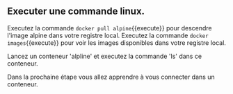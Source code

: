 ## Executer une commande linux.

Executez la commande `docker pull alpine`{{execute}} pour descendre l'image alpine dans votre registre local.
Executez la commande `docker images`{{execute}} pour voir les images disponibles dans votre registre local.

Lancez un conteneur 'alpline' et executez la commande 'ls' dans ce conteneur.

Dans la prochaine étape vous allez apprendre à vous connecter dans un conteneur.